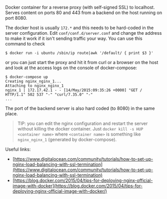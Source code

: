 Docker container for a reverse proxy (with self-signed SSL) to
localhost. Serves content on ports 80 and 443 from a backend on the
host running on port 8080.

The docker host is usually `172.*` and this needs to be hard-coded in
the server configuration. Edit `conf/conf.d/server.conf` and change
the address to make it work if it isn't sending traffic your way. You
can use this command to check

```
$ docker run -i ubuntu /sbin/ip route|awk '/default/ { print $3 }'
```

or you can just start the proxy and hit it from curl or a browser on
the host and look at the access logs on the console of docker-compose:

```
$ docker-compose up
Creating nginx_nginx_1...
Attaching to nginx_nginx_1
nginx_1 | 172.17.42.1 - - [14/May/2015:09:35:26 +0000] "GET / HTTP/1.1" 502 537 "-" "curl/7.35.0" "-"
...
```

The port of the backend server is also hard coded (to 8080) in the
same place.

> TIP: you can edit the nginx configuration and restart the server without killing the docker container. Just `docker kill -s HUP <container name>` where `<container name>` is something like `nginx_nginx_1` (generated by docker-compose).

Useful links:

* [https://www.digitalocean.com/community/tutorials/how-to-set-up-nginx-load-balancing-with-ssl-termination](https://www.digitalocean.com/community/tutorials/how-to-set-up-nginx-load-balancing-with-ssl-termination)
* [https://blog.docker.com/2015/04/tips-for-deploying-nginx-official-image-with-docker](https://blog.docker.com/2015/04/tips-for-deploying-nginx-official-image-with-docker/)